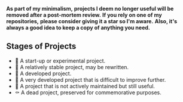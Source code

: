 **As part of my minimalism,**
**projects I deem no longer useful will be removed after a post-mortem review.**
**If you rely on one of my repositories,**
**please consider giving it a star so I'm aware.**
**Also, it's always a good idea to keep a copy of anything you need.**

## Stages of Projects
- 🌱 A start-up or experimental project.
- 🌿 A relatively stable project, may be rewritten.
- 🌲 A developed project.
- 🌳 A very developed project that is difficult to improve further.
- 🍂 A project that is not actively maintained but still useful.
- ⚰️ A dead project, preserved for commemorative purposes.
